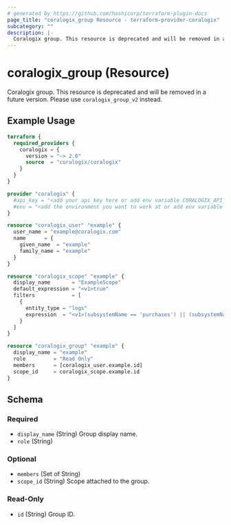 ```yaml
---
# generated by https://github.com/hashicorp/terraform-plugin-docs
page_title: "coralogix_group Resource - terraform-provider-coralogix"
subcategory: ""
description: |-
  Coralogix group. This resource is deprecated and will be removed in a future version. Please use coralogix_group_v2 instead.
---
```


# coralogix_group (Resource)

Coralogix group. This resource is deprecated and will be removed in a future version. Please use `coralogix_group_v2` instead.

## Example Usage

```terraform
terraform {
  required_providers {
    coralogix = {
      version = "~> 2.0"
      source  = "coralogix/coralogix"
    }
  }
}

provider "coralogix" {
  #api_key = "<add your api key here or add env variable CORALOGIX_API_KEY>"
  #env = "<add the environment you want to work at or add env variable CORALOGIX_ENV>"
}

resource "coralogix_user" "example" {
  user_name = "example@coralogix.com"
  name      = {
    given_name  = "example"
    family_name = "example"
  }
}

resource "coralogix_scope" "example" {
  display_name       = "ExampleScope"
  default_expression = "<v1>true"
  filters            = [
    {
      entity_type = "logs"
      expression  = "<v1>(subsystemName == 'purchases') || (subsystemName == 'signups')"
    }
  ]
}

resource "coralogix_group" "example" {
  display_name = "example"
  role         = "Read Only"
  members      = [coralogix_user.example.id]
  scope_id     = coralogix_scope.example.id
}
```

<!-- schema generated by tfplugindocs -->
## Schema

### Required

- `display_name` (String) Group display name.
- `role` (String)

### Optional

- `members` (Set of String)
- `scope_id` (String) Scope attached to the group.

### Read-Only

- `id` (String) Group ID.
